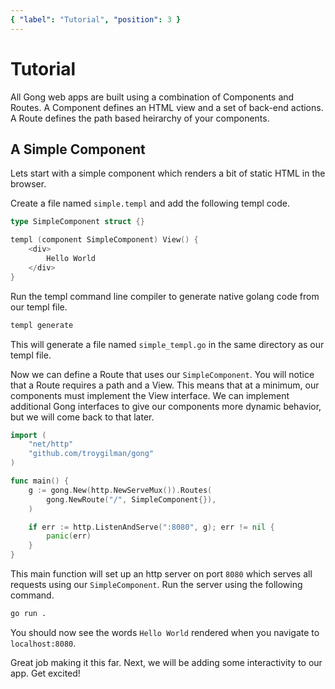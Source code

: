 ```yaml
---
{ "label": "Tutorial", "position": 3 }
---
```


# Tutorial

All Gong web apps are built using a combination of Components and Routes. A Component defines an HTML view and a set of back-end actions. A Route defines the path based heirarchy of your components.

## A Simple Component

Lets start with a simple component which renders a bit of static HTML in the browser.

Create a file named `simple.templ` and add the following templ code.

```go
type SimpleComponent struct {}

templ (component SimpleComponent) View() {
	<div>
		Hello World
	</div>
}
```

Run the templ command line compiler to generate native golang code from our templ file.

```bash
templ generate
```

This will generate a file named `simple_templ.go` in the same directory as our templ file.

Now we can define a Route that uses our `SimpleComponent`. You will notice that a Route requires a path and a View. This means that at a minimum, our components must implement the View interface. We can implement additional Gong interfaces to give our components more dynamic behavior, but we will come back to that later.

```go
import (
	"net/http"
	"github.com/troygilman/gong"
)

func main() {
	g := gong.New(http.NewServeMux()).Routes(
		gong.NewRoute("/", SimpleComponent{}),
	)

	if err := http.ListenAndServe(":8080", g); err != nil {
		panic(err)
	}
}
```

This main function will set up an http server on port `8080` which serves all requests using our `SimpleComponent`. Run the server using the following command.

```bash
go run .
```

You should now see the words `Hello World` rendered when you navigate to `localhost:8080`.

Great job making it this far. Next, we will be adding some interactivity to our app. Get excited!
